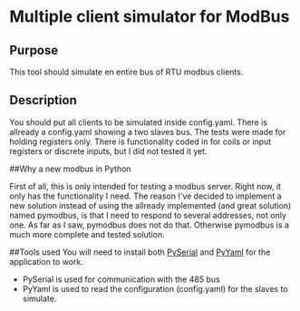 # Multiple client simulator for ModBus

## Purpose

This tool should simulate en entire bus of RTU modbus clients.

## Description

You should put all clients to be simulated inside config.yaml. There is allready a config.yaml showing a two slaves bus. The tests were made for holding registers only. There is functionality coded in for coils or input registers or discrete inputs, but I did not tested it yet.

##Why a new modbus in Python

First of all, this is only intended for testing a modbus server. Right now, it only has the functionality I need.
The reason I've decided to implement a new solution instead of using the allready implemented (and great solution) named pymodbus, is that I need to respond to several addresses, not only one. As far as I saw, pymodbus does not do that.
Otherwise pymodbus is a much more complete and tested solution.

##Tools used
You will need to install both [PySerial](https://github.com/pyserial) and [PyYaml](http://pyyaml.org/) for the application to work.
* PySerial is used for communication with the 485 bus
* PyYaml is used to read the configuration (config.yaml) for the slaves to simulate.
